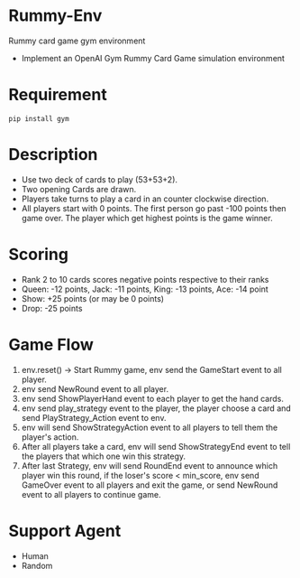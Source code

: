 # Rummy-Env
Rummy card game gym environment

* Implement an OpenAI Gym Rummy Card Game simulation environment


# Requirement
```
pip install gym
```
# Description
* Use two deck of cards to play (53+53+2).
* Two opening Cards are drawn. 
* Players take turns to play a card in an counter clockwise direction.
* All players start with 0 points. The first person go past -100 points then game over. The player which get highest points is the game winner.


# Scoring
* Rank 2 to 10 cards scores negative points respective to their ranks
* Queen: -12 points, Jack: -11 points, King: -13 points, Ace: -14 point
* Show: +25 points (or may be 0 points)
* Drop: -25 points


# Game Flow
1.	env.reset() -> Start Rummy game, env send the GameStart event to all player.
2.	env send NewRound event to all player.
3.	env send ShowPlayerHand event to each player to get the hand cards.
4.  env send play_strategy event to the player, the player choose a card and send PlayStrategy_Action event to env.
5.  env will send ShowStrategyAction event to all players to tell them the player's action.
6.  After all players take a card, env will send ShowStrategyEnd event to tell the players that which one win this strategy.
7.  After last Strategy, env will send RoundEnd event to announce which player win this round, if the loser's score < min_score, env send GameOver event to all players and exit the game, or send NewRound event to all players to continue game.


# Support Agent
* Human
* Random 
